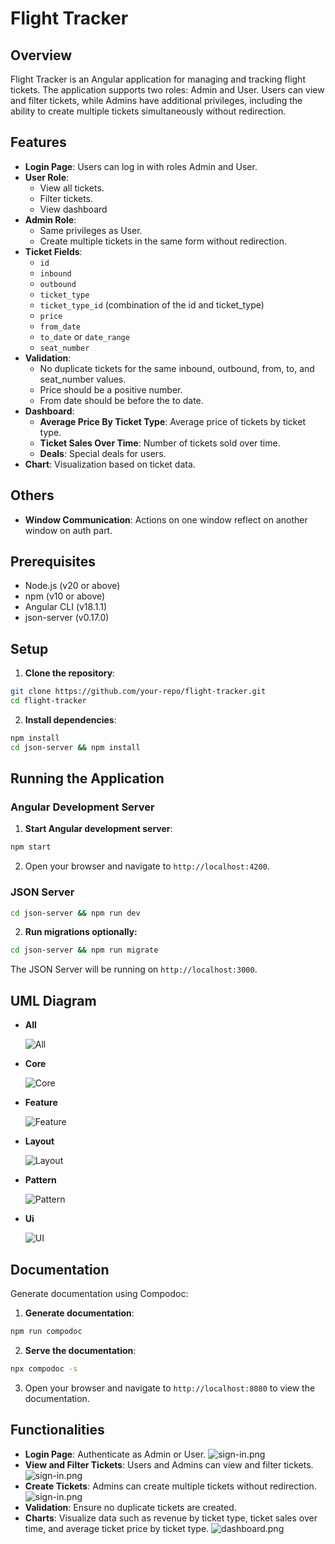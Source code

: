 # Flight Tracker

## Overview

Flight Tracker is an Angular application for managing and tracking flight tickets. The application supports two roles: Admin and User. Users can view and filter tickets, while Admins have additional privileges, including the ability to create multiple tickets simultaneously without redirection.

## Features

- **Login Page**: Users can log in with roles Admin and User.
- **User Role**:
  - View all tickets.
  - Filter tickets.
  - View dashboard
- **Admin Role**:
  - Same privileges as User.
  - Create multiple tickets in the same form without redirection.
- **Ticket Fields**:
  - `id`
  - `inbound`
  - `outbound`
  - `ticket_type`
  - `ticket_type_id` (combination of the id and ticket_type)
  - `price`
  - `from_date`
  - `to_date` or `date_range`
  - `seat_number`
- **Validation**:
  - No duplicate tickets for the same inbound, outbound, from, to, and seat_number values.
  - Price should be a positive number.
  - From date should be before the to date.
- **Dashboard**:
  - **Average Price By Ticket Type**: Average price of tickets by ticket type.
  - **Ticket Sales Over Time**: Number of tickets sold over time.
  - **Deals**: Special deals for users.
- **Chart**: Visualization based on ticket data.

## Others

- **Window Communication**: Actions on one window reflect on another window on auth part.

## Prerequisites

- Node.js (v20 or above)
- npm (v10 or above)
- Angular CLI (v18.1.1)
- json-server (v0.17.0)

## Setup

1. **Clone the repository**:

```bash
git clone https://github.com/your-repo/flight-tracker.git
cd flight-tracker
```

2. **Install dependencies**:

```bash
npm install
cd json-server && npm install
```

## Running the Application

### Angular Development Server

1. **Start Angular development server**:

```bash
npm start
```

2. Open your browser and navigate to `http://localhost:4200`.

### JSON Server

```bash
cd json-server && npm run dev
```

2. **Run migrations optionally:**

```bash
cd json-server && npm run migrate
```

The JSON Server will be running on `http://localhost:3000`.

## UML Diagram

- **All**

  ![All](deps/flight-tracker-dashboard/_all.png)

- **Core**

  ![Core](deps/flight-tracker-dashboard/core.png)

- **Feature**

  ![Feature](deps/flight-tracker-dashboard/feature.png)

- **Layout**

  ![Layout](deps/flight-tracker-dashboard/layout.png)

- **Pattern**

  ![Pattern](deps/flight-tracker-dashboard/pattern.png)

- **Ui**

  ![UI](deps/flight-tracker-dashboard/ui.png)

## Documentation

Generate documentation using Compodoc:

1. **Generate documentation**:

```bash
npm run compodoc
```

2. **Serve the documentation**:

```bash
npx compodoc -s
```

3. Open your browser and navigate to `http://localhost:8080` to view the documentation.

## Functionalities

- **Login Page**: Authenticate as Admin or User.
  ![sign-in.png](./screenshots/sign-in.png)
- **View and Filter Tickets**: Users and Admins can view and filter tickets.
  ![sign-in.png](./screenshots/tickets.png)
- **Create Tickets**: Admins can create multiple tickets without redirection.
  ![sign-in.png](./screenshots/create-tickets.png)
- **Validation**: Ensure no duplicate tickets are created.
- **Charts**: Visualize data such as revenue by ticket type, ticket sales over time, and average ticket price by ticket type.
  ![dashboard.png](./screenshots/dashboard.png)
